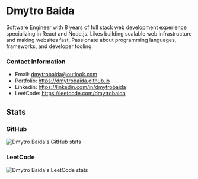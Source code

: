# Dmytro Baida
Software Engineer with 8 years of full stack web development experience specializing in React and Node.js. Likes building scalable web infrastructure and making websites fast. Passionate about programming languages, frameworks, and developer tooling.

### Contact information
* Email: dmytrobaida@outlook.com
* Portfolio: https://dmytrobaida.github.io
* Linkedin: https://linkedin.com/in/dmytrobaida
* LeetCode: https://leetcode.com/dmytrobaida

## Stats
### GitHub
![Dmytro Baida's GitHub stats](https://github-readme-stats.vercel.app/api?username=dmytrobaida&show_icons=true&theme=transparent)
### LeetCode
![Dmytro Baida's LeetCode stats](https://leetcode-badge-sage.vercel.app/badge/dmytrobaida) 
